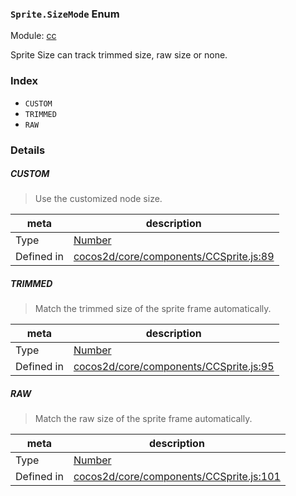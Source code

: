### `Sprite.SizeMode` Enum



Module: [cc](../modules/cc.md)


Sprite Size can track trimmed size, raw size or none.


### Index
  - `CUSTOM`
  - `TRIMMED`
  - `RAW`

### Details


##### CUSTOM

> Use the customized node size.

| meta | description |
|------|-------------|
| Type | <a href="https://developer.mozilla.org/en/JavaScript/Reference/Global_Objects/Number" class="crosslink external" target="_blank">Number</a> |
| Defined in | [cocos2d/core/components/CCSprite.js:89](https://github.com/cocos-creator/engine/blob/79542d65dc19c8718cb54c9afa022e8f91855f48/cocos2d/core/components/CCSprite.js#L89) |



##### TRIMMED

> Match the trimmed size of the sprite frame automatically.

| meta | description |
|------|-------------|
| Type | <a href="https://developer.mozilla.org/en/JavaScript/Reference/Global_Objects/Number" class="crosslink external" target="_blank">Number</a> |
| Defined in | [cocos2d/core/components/CCSprite.js:95](https://github.com/cocos-creator/engine/blob/79542d65dc19c8718cb54c9afa022e8f91855f48/cocos2d/core/components/CCSprite.js#L95) |



##### RAW

> Match the raw size of the sprite frame automatically.

| meta | description |
|------|-------------|
| Type | <a href="https://developer.mozilla.org/en/JavaScript/Reference/Global_Objects/Number" class="crosslink external" target="_blank">Number</a> |
| Defined in | [cocos2d/core/components/CCSprite.js:101](https://github.com/cocos-creator/engine/blob/79542d65dc19c8718cb54c9afa022e8f91855f48/cocos2d/core/components/CCSprite.js#L101) |


